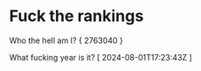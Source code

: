 # Fuck the rankings

Who the hell am I?
{ 2763040 }

What fucking year is it?
[ 2024-08-01T17:23:43Z ]
